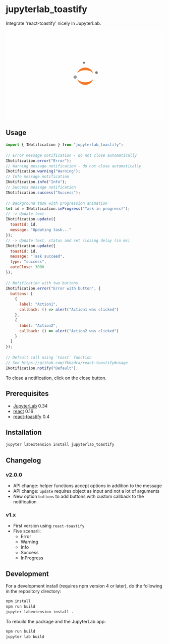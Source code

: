 # jupyterlab_toastify

Integrate 'react-toastify' nicely in JupyterLab.

![example](jupyterlab_notifications.gif)

## Usage

```javascript
import { INotification } from "jupyterlab_toastify";

// Error message notification - do not close automatically
INotification.error("Error");
// Warning message notification - do not close automatically
INotification.warning("Warning");
// Info message notification
INotification.info("Info");
// Success message notification
INotification.success("Success");

// Background task with progression animation
let id = INotification.inProgress("Task in progress!");
// -> Update text
INotification.update({
  toastId: id,
  message: "Updating task..."
});
// -> Update text, status and set closing delay (in ms)
INotification.update({
  toastId: id,
  message: "Task succeed",
  type: "success",
  autoClose: 3000
});

// Notification with two buttons
INotification.error("Error with button", {
  buttons: [
    {
      label: "Action1",
      callback: () => alert("Action1 was clicked")
    },
    {
      label: "Action2",
      callback: () => alert("Action2 was clicked")
    }
  ]
});

// Default call using `toast` function
// See https://github.com/fkhadra/react-toastify#usage
INotification.notify("Default");
```

To close a notification, click on the close button.

## Prerequisites

- [JupyterLab](https://github.com/jupyterlab/jupyterlab/) 0.34
- [react](https://reactjs.org/) 0.16
- [react-toastify](https://github.com/fkhadra/react-toastify) 0.4

## Installation

```bash
jupyter labextension install jupyterlab_toastify
```

## Changelog

### v2.0.0

- API change: helper functions accept options in addition to the message
- API change: `update` requires object as input and not a lot of arguments
- New option `buttons` to add buttons with custom callback to the notification

### v1.x

- First version using `react-toastify`
- Five scenarii:
  - Error
  - Warning
  - Info
  - Success
  - InProgress

## Development

For a development install (requires npm version 4 or later), do the following in the repository directory:

```bash
npm install
npm run build
jupyter labextension install .
```

To rebuild the package and the JupyterLab app:

```bash
npm run build
jupyter lab build
```
